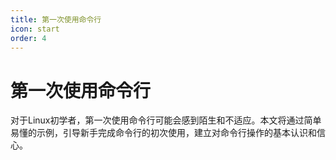 ```yaml
---
title: 第一次使用命令行
icon: start
order: 4
---
```


# 第一次使用命令行

对于Linux初学者，第一次使用命令行可能会感到陌生和不适应。本文将通过简单易懂的示例，引导新手完成命令行的初次使用，建立对命令行操作的基本认识和信心。
